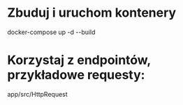 # Zbuduj i uruchom kontenery
docker-compose up -d --build

# Korzystaj z endpointów, przykładowe requesty:
app/src/HttpRequest